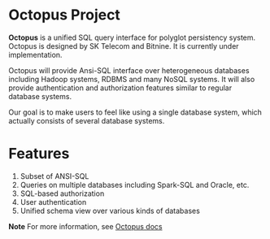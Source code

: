 **Octopus Project**
===================

**Octopus** is a unified SQL query interface for polyglot persistency system. Octopus is designed by SK Telecom and Bitnine.
It is currently under implementation.

Octopus will provide Ansi-SQL interface over heterogeneous databases including Hadoop systems, RDBMS and many NoSQL systems.
It will also provide authentication and authorization features similar to regular database systems.

Our goal is to make users to feel like using a single database system, which actually consists of several database systems.

**Features**
============

1. Subset of ANSI-SQL
2. Queries on multiple databases including Spark-SQL and Oracle, etc.
3. SQL-based authorization
4. User authentication
5. Unified schema view over various kinds of databases


**Note**
For more information, see [Octopus docs](https://bitnine-oss.github.io/octopus/index.html) 
